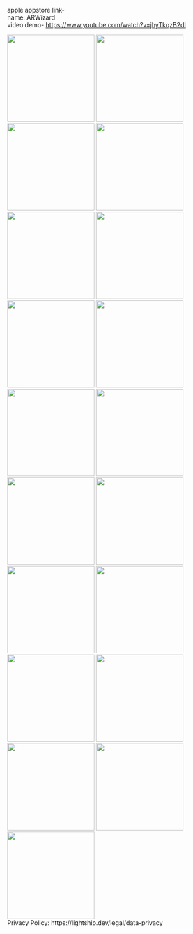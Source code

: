 apple appstore link-<br>
name: ARWizard<br>
video demo- https://www.youtube.com/watch?v=jhyTkqzB2dI<br>

<img src="https://github.com/user-attachments/assets/fd2cb087-4c40-4bd1-9581-1bb4fdc00551" width=200>
<img src="https://github.com/user-attachments/assets/798089b4-c6dc-49d3-841b-d01303dc02f4" width=200>
<img src="https://github.com/user-attachments/assets/d256e433-551b-4a19-8d9a-43cac9eb8b5d" width=200>
<img src="https://github.com/user-attachments/assets/28abca3f-089a-49fd-9a9d-f6c016224976" width=200><br>

<img src="https://github.com/user-attachments/assets/28d94de9-23ce-44aa-9dfe-8ce714e5776b" width=200>
<img src="https://github.com/user-attachments/assets/e837fbfa-9cd5-4855-b863-ad17720f02f8" width=200>
<img src="https://github.com/user-attachments/assets/bf66c2ba-9069-4d8a-b29e-b9ac65b7358c" width=200>
<img src="https://github.com/user-attachments/assets/8569130b-6289-430a-9aec-a191884a7136" width=200><br>

<img src="https://github.com/user-attachments/assets/8e4b16d0-fd1f-4541-9a59-20db9a42b5b8" width=200>
<img src="https://github.com/user-attachments/assets/1eaa81b1-0a36-4837-b17f-8430f1ed056d" width=200>
<img src="https://github.com/user-attachments/assets/aeff31aa-ba9a-4b08-9230-f4dfb89cf54a" width=200>
<img src="https://github.com/user-attachments/assets/ff7d167a-a379-4ff3-8855-b3180fc0bb63" width=200><br>

<img src="https://github.com/user-attachments/assets/62b1a255-95bb-4b65-a9c8-69259c742408" width=200>
<img src="https://github.com/user-attachments/assets/6e112a48-9dfd-492b-be89-aff977e1b2ad" width=200>
<img src="https://github.com/user-attachments/assets/a3d7c211-42f0-41f8-9923-5398c4d7aaf9" width=200>
<img src="https://github.com/user-attachments/assets/45b9b0ae-575f-416f-aebb-e540f668d5da" width=200><br>

<img src="https://github.com/user-attachments/assets/5079ceaa-7089-4ac5-8835-de27fcdd9f3b" width=200>
<img src="https://github.com/user-attachments/assets/8ef987bc-e859-47fd-a08c-411f1349773a" width=200>
<img src="https://github.com/user-attachments/assets/b50a0755-352d-439b-b432-5a063a88290a" width=200>

<br>
Privacy Policy: https://lightship.dev/legal/data-privacy
